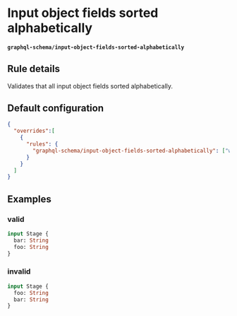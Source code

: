 # Input object fields sorted alphabetically
#### `graphql-schema/input-object-fields-sorted-alphabetically`

## Rule details

Validates that all input object fields sorted alphabetically. 

## Default configuration
```json
{
  "overrides":[
    {
      "rules": {
        "graphql-schema/input-object-fields-sorted-alphabetically": ["warn"]
      }
    }
  ]
}
```

## Examples

### valid
```graphql
input Stage {
  bar: String
  foo: String
}
```

### invalid
```graphql
input Stage {
  foo: String
  bar: String
}
```
